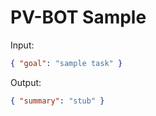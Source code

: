 # PV-BOT Sample

Input:

```json
{ "goal": "sample task" }
```

Output:

```json
{ "summary": "stub" }
```
